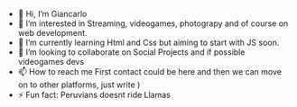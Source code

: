 - 👋 Hi, I’m Giancarlo
- 👀 I’m interested in Streaming, videogames, photograpy and of course on web development.
- 🌱 I’m currently learning Html and Css but aiming to start with JS soon.
- 💞️ I’m looking to collaborate on Social Projects and if possible videogames devs
- 📫 How to reach me First contact could be here and then we can move on to other platforms, just write ) 
- ⚡ Fun fact: Peruvians doesnt ride Llamas

<!---
Fonchosama/Fonchosama is a ✨ special ✨ repository because its `README.md` (this file) appears on your GitHub profile.
You can click the Preview link to take a look at your changes.
--->

